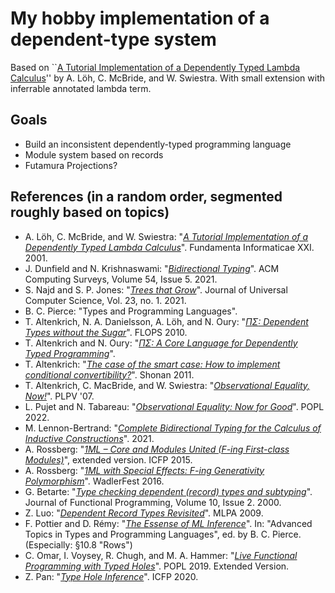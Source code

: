 # My hobby implementation of a dependent-type system

Based on ``[A Tutorial Implementation of a Dependently Typed Lambda Calculus][tutorial]'' by A. Löh, C. McBride, and W. Swiestra.
With small extension with inferrable annotated lambda term.

## Goals

- Build an inconsistent dependently-typed programming language
- Module system based on records
- Futamura Projections?

## References (in a random order, segmented roughly based on topics)

- A. Löh, C. McBride, and W. Swiestra: "[_A Tutorial Implementation of a Dependently Typed Lambda Calculus_][tutorial]". Fundamenta Informaticae XXI. 2001.
- J. Dunfield and N. Krishnaswami: "[_Bidirectional Typing_][bidir]". ACM Computing Surveys, Volume 54, Issue 5. 2021.
- S. Najd and S. P. Jones: "[_Trees that Grow_][ttg]". Journal of Universal Computer Science, Vol. 23, no. 1. 2021.
- B. C. Pierce: "Types and Programming Languages".
- T. Altenkrich, N. A. Danielsson, A. Löh, and N. Oury: "[_$`\Pi\Sigma`$: Dependent Types without the Sugar_][pisigma]". FLOPS 2010.
- T. Altenkrich and N. Oury: "[_$`\Pi\Sigma`$: A Core Language for Dependently Typed Programming_][pisigma-draft]".
- T. Altenkrich: "[_The case of the smart case: How to implement conditional convertibility?_][converting]". Shonan 2011.
- T. Altenkrich, C. MacBride, and W. Swiestra: "[_Observational Equality, Now!_][obseq-now]". PLPV '07.
- L. Pujet and N. Tabareau: "[_Observational Equality: Now for Good_][obseq-now]". POPL 2022.
- M. Lennon-Bertrand: "[_Complete Bidirectional Typing for the Calculus of Inductive Constructions_][cic-bidir]". 2021.
- A. Rossberg: "[_1ML – Core and Modules United (F-ing First-class Modules)_][1ml]", extended version. ICFP 2015.
- A. Rossberg: "[_1ML with Special Effects: F-ing Generativity Polymorphism_][1ml-gen]". WadlerFest 2016.
- G. Betarte: "[_Type checking dependent (record) types and subtyping_][betarte]". Journal of Functional Programming, Volume 10, Issue 2. 2000.
- Z. Luo: "[_Dependent Record Types Revisited_][deprec]". MLPA 2009.
- F. Pottier and D. Rémy: "[_The Essense of ML Inference_][ml-essense]". In: "Advanced Topics in Types and Programming Languages", ed. by B. C. Pierce. (Especially: §10.8 "Rows")
- C. Omar, I. Voysey, R. Chugh, and M. A. Hammer: "[_Live Functional Programming with Typed Holes_][hazel19]". POPL 2019. Extended Version.
- Z. Pan: "[_Type Hole Inference_][holeinf]". ICFP 2020.

[tutorial]: https://www.andres-loeh.de/LambdaPi/
[bidir]: https://arxiv.org/abs/1908.05839
[ttg]: https://www.microsoft.com/en-us/research/uploads/prod/2016/11/trees-that-grow.pdf
[cic-bidir]: https://arxiv.org/abs/2102.06513
[1ml]: https://people.mpi-sws.org/~rossberg/1ml/1ml-extended.pdf
[1ml-gen]: https://people.mpi-sws.org/~rossberg/1ml/1ml-effects.pdf
[betarte]: https://www.cambridge.org/core/journals/journal-of-functional-programming/article/type-checking-dependent-record-types-and-subtyping/1793E1F504A8B156B7A3EF9F17A42549
[pisigma]: https://www.andres-loeh.de/PiSigma/PiSigma.pdf
[pisigma-draft]: https://www.cs.nott.ac.uk/~psztxa/publ/pisigma.pdf
[converting]: https://shonan.nii.ac.jp/archives/seminar/007/files/2011/09/altenkirch_slides.pdf
[obseq-now]: https://www.researchgate.net/publication/220906552_Observational_equality_now?enrichId=rgreq-6212ca412b68c29f16e5dbc5d474c84c-XXX&enrichSource=Y292ZXJQYWdlOzIyMDkwNjU1MjtBUzoxMDQ5MjYwNTUyMzk2ODFAMTQwMjAyNzcyOTU1Mg%3D%3D&el=1_x_2&_esc=publicationCoverPdf
[obseq-now-good]: https://inria.hal.science/hal-03367052v4
[deprec]: https://www.cs.rhul.ac.uk/home/zhaohui/DRT09.pdf
[hazel19]: https://arxiv.org/abs/1805.00155
[holeinf]: https://pper.github.io/type_hole_inference.pdf
[ml-essense]: http://cristal.inria.fr/attapl/
